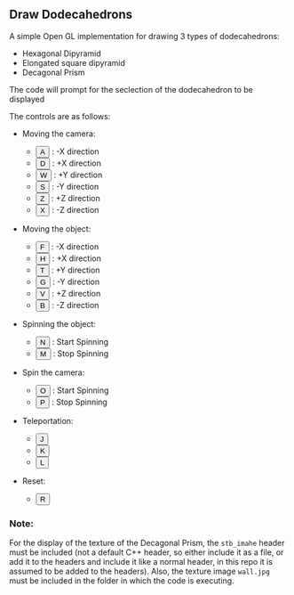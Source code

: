 ## Draw Dodecahedrons

A simple Open GL implementation for drawing 3 types of dodecahedrons: <br>
* Hexagonal Dipyramid
* Elongated square dipyramid
* Decagonal Prism

The code will prompt for the seclection of the dodecahedron to be displayed

The controls are as follows: <br>

* Moving the camera:

    * <button>A</button>  : -X direction
    * <button>D</button>  : +X direction
    * <button>W</button>  : +Y direction
    * <button>S</button>  : -Y direction
    * <button>Z</button>  : +Z direction
    * <button>X</button>  : -Z direction

* Moving the object:
    * <button>F</button>  : -X direction
    * <button>H</button>  : +X direction
    * <button>T</button>  : +Y direction
    * <button>G</button>  : -Y direction
    * <button>V</button>  : +Z direction
    * <button>B</button>  : -Z direction

* Spinning the object:
    * <button>N</button>  : Start Spinning
    * <button>M</button>  : Stop Spinning

* Spin the camera:
    * <button>O</button> : Start Spinning
    * <button>P</button> : Stop Spinning

* Teleportation:
    * <button>J</button>
    * <button>K</button>
    * <button>L</button>

* Reset:
    * <button>R</button>

### Note:

For the display of the texture of the Decagonal Prism, the `stb_imahe` header must be included (not a default C++ header, so either include it as a file, or add it to the headers and include it like a normal header, in this repo it is assumed to be added to the headers). Also, the texture image `wall.jpg` must be included in the folder in which the code is executing.
